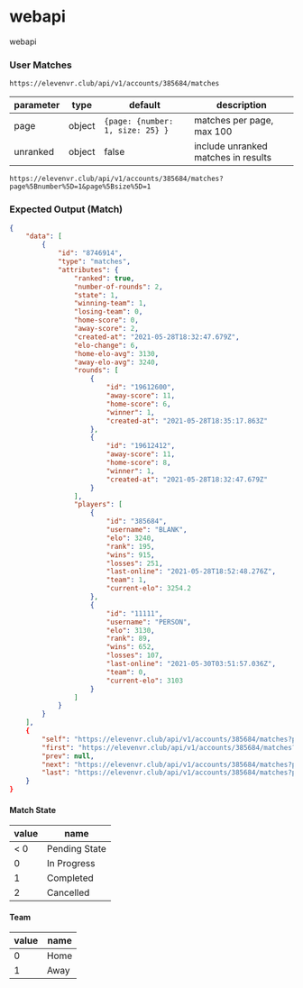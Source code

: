 # webapi
webapi

### User Matches
`https://elevenvr.club/api/v1/accounts/385684/matches`

parameter | type | default | description
------------ | ------------- | ------- | -------
page | object | `{page: {number: 1, size: 25} }` | matches per page, max 100
unranked | object | false | include unranked matches in results

`https://elevenvr.club/api/v1/accounts/385684/matches?page%5Bnumber%5D=1&page%5Bsize%5D=1`

### Expected Output (Match)
```json
{
    "data": [
        {
            "id": "8746914",
            "type": "matches",
            "attributes": {
                "ranked": true,
                "number-of-rounds": 2,
                "state": 1,
                "winning-team": 1,
                "losing-team": 0,
                "home-score": 0,
                "away-score": 2,
                "created-at": "2021-05-28T18:32:47.679Z",
                "elo-change": 6,
                "home-elo-avg": 3130,
                "away-elo-avg": 3240,
                "rounds": [
                    {
                        "id": "19612600",
                        "away-score": 11,
                        "home-score": 6,
                        "winner": 1,
                        "created-at": "2021-05-28T18:35:17.863Z"
                    },
                    {
                        "id": "19612412",
                        "away-score": 11,
                        "home-score": 8,
                        "winner": 1,
                        "created-at": "2021-05-28T18:32:47.679Z"
                    }
                ],
                "players": [
                    {
                        "id": "385684",
                        "username": "BLANK",
                        "elo": 3240,
                        "rank": 195,
                        "wins": 915,
                        "losses": 251,
                        "last-online": "2021-05-28T18:52:48.276Z",
                        "team": 1,
                        "current-elo": 3254.2
                    },
                    {
                        "id": "11111",
                        "username": "PERSON",
                        "elo": 3130,
                        "rank": 89,
                        "wins": 652,
                        "losses": 107,
                        "last-online": "2021-05-30T03:51:57.036Z",
                        "team": 0,
                        "current-elo": 3103
                    }
                ]
            }
        }
    ],
    {
        "self": "https://elevenvr.club/api/v1/accounts/385684/matches?page%5Bnumber%5D=1&page%5Bsize%5D=1",
        "first": "https://elevenvr.club/api/v1/accounts/385684/matches?page%5Bnumber%5D=1&page%5Bsize%5D=1",
        "prev": null,
        "next": "https://elevenvr.club/api/v1/accounts/385684/matches?page%5Bnumber%5D=2&page%5Bsize%5D=1",
        "last": "https://elevenvr.club/api/v1/accounts/385684/matches?page%5Bnumber%5D=1183&page%5Bsize%5D=1"
    }
}
```
#### Match State

value | name
------------ | -------------
< 0 | Pending State 
0 | In Progress
1 | Completed
2 | Cancelled

#### Team
value | name
------------ | -------------
0 | Home
1 | Away
